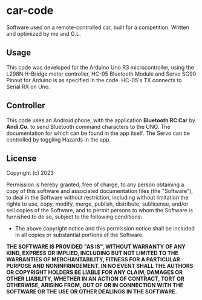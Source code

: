 # car-code
Software used on a remote-controlled car, built for a competition. Written and optimized by me and G.L.

## Usage
This code was developed for the Arduino Uno R3 microcontroller, using the L298N H-Bridge motor controller, HC-05 Bluetooth Module and Servo SG90
Pinout for Arduino is as specified in the code. HC-05's TX connects to Serial RX on Uno.

## Controller
This code uses an Android phone, with the application **Bluetooth RC Car** by **Andi.Co.** to send Bluetooth command characters to the UNO. The documentation for which can be found in the app itself.
The Servo can be controlled by toggling Hazards in the app.

## License

Copyright (c) 2023 

Permission is hereby granted, free of charge, to any person obtaining a copy of this software and associated documentation files (the "Software"), to deal in the Software without restriction, including without limitation the rights to use, copy, modify, merge, publish, distribute, sublicense, and/or sell copies of the Software, and to permit persons to whom the Software is furnished to do so, subject to the following conditions:

- The above copyright notice and this permission notice shall be included in all copies or substantial portions of the Software.

**THE SOFTWARE IS PROVIDED "AS IS", WITHOUT WARRANTY OF ANY KIND, EXPRESS OR IMPLIED, INCLUDING BUT NOT LIMITED TO THE WARRANTIES OF MERCHANTABILITY, FITNESS FOR A PARTICULAR PURPOSE AND NONINFRINGEMENT. IN NO EVENT SHALL THE AUTHORS OR COPYRIGHT HOLDERS BE LIABLE FOR ANY CLAIM, DAMAGES OR OTHER LIABILITY, WHETHER IN AN ACTION OF CONTRACT, TORT OR OTHERWISE, ARISING FROM, OUT OF OR IN CONNECTION WITH THE SOFTWARE OR THE USE OR OTHER DEALINGS IN THE SOFTWARE.**
